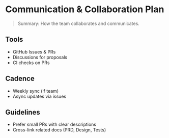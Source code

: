 # Communication & Collaboration Plan

> Summary: How the team collaborates and communicates.

## Tools
- GitHub Issues & PRs
- Discussions for proposals
- CI checks on PRs

## Cadence
- Weekly sync (if team)
- Async updates via issues

## Guidelines
- Prefer small PRs with clear descriptions
- Cross-link related docs (PRD, Design, Tests)
